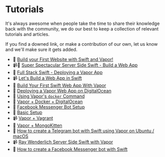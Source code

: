 # Tutorials

It's always awesome when people take the time to share their knowledge back with the community, we do our best to keep a collection of relevant tutorials and articles.

If you find a downed link, or make a contribution of our own, let us know and we'll make sure it gets added.

- 📖 [Build your First Website with Swift and Vapor!](http://martinlasek.com/en/serversiteswift/tutorial-first-swift-website-with-vapor.html)
- 📹📖 [Super Spectacular Server Side Swift - Build a Web App](https://realm.io/news/slug-edward-jiang-server-side-swift/)
- 📖 [Full Stack Swift - Deploying a Vapor App](https://medium.com/@xcadaverx/full-stack-swift-deploying-a-vapor-app-4a190bc0a8d#.p93acu7xp)
- 📹 [Let's Build a Web App in Swift](https://www.youtube.com/watch?v=OuPT2FFKCos)
- 📖 [Build Your First Swift Web App With Vapor](https://stormpath.com/blog/tutorial-build-first-swift-web-app-vapor)
- 📖 [Deploying a Vapor Web App on DigitalOcean](https://medium.com/@BenjaminKJohnson/deploying-a-vapor-web-app-on-digitalocean-3bdeb4f504de#.4de7pr9pz)
- 📖 [Using Vapor's `docker` Command](http://finestructure.co/blog/2016/6/6/using-vapor-with-docker)
- 📖 [Vapor + Docker + DigitalOcean](http://finestructure.co/blog/2016/6/29/deploying-a-vapor-app-on-digital-ocean)
- 📖 [Facebook Messenger Bot Setup](https://medium.com/@MissionKao/messenger-bot-setup-using-swift-web-server-75ea0f7d3430#.n7dvjs8v7)
- 📖 [Basic Setup](https://medium.com/@timominous/basic-swift-server-setup-using-vapor-475b10e811b7#.4tpb2hrmn)
- 📹 [Vapor + Vagrant](https://www.youtube.com/watch?v=XA9CQTFFyFI)
- 📖 [Vapor + MongoKitten](https://medium.com/@joannis.orlandos/using-mongokitten-vapor-for-your-applications-24dbac2f5dd9#.4wv6a5kzm)
- 📖 [How to create a Telegram bot with Swift using Vapor on Ubuntu / macOS](https://www.fabriziobrancati.com/SwiftyBot)
- 📹 [Ray Wenderlich Server Side Swift with Vapor ](https://videos.raywenderlich.com/screencasts/server-side-swift-with-vapor-getting-started)
- 📖 [How to create a Facebook Messenger bot with Swift](https://www.fabriziobrancati.com/SwiftyBot-2)
